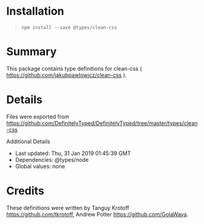 # Installation
> `npm install --save @types/clean-css`

# Summary
This package contains type definitions for clean-css ( https://github.com/jakubpawlowicz/clean-css ).

# Details
Files were exported from https://github.com/DefinitelyTyped/DefinitelyTyped/tree/master/types/clean-css

Additional Details
 * Last updated: Thu, 31 Jan 2019 01:45:39 GMT
 * Dependencies: @types/node
 * Global values: none

# Credits
These definitions were written by Tanguy Krotoff <https://github.com/tkrotoff>, Andrew Potter <https://github.com/GolaWaya>.
